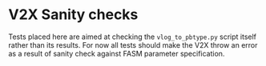 # V2X Sanity checks

Tests placed here are aimed at checking the `vlog_to_pbtype.py` script itself rather than its results. For now all tests should make the V2X throw an error as a result of sanity check against FASM parameter specification.


